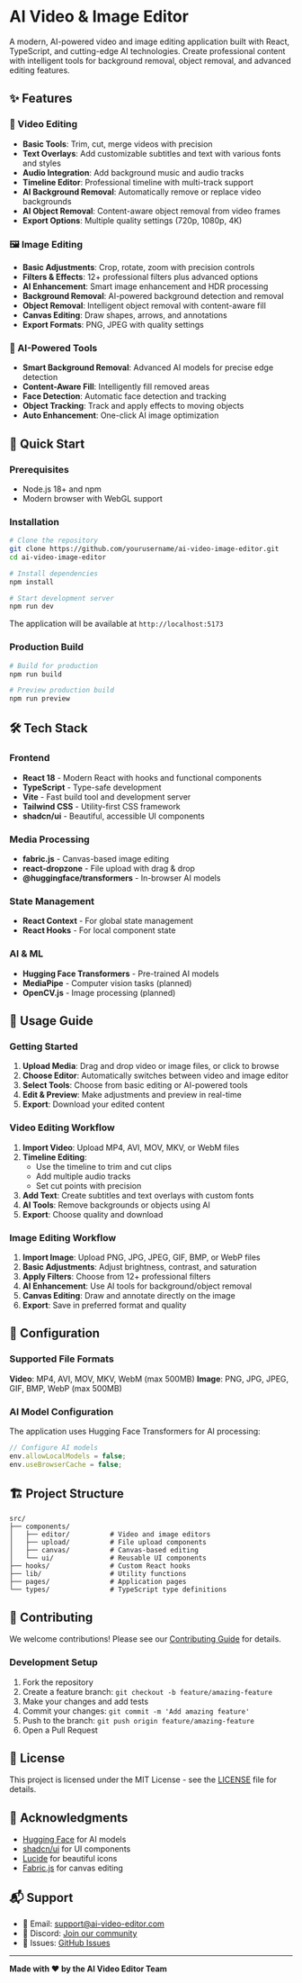 
# AI Video & Image Editor

A modern, AI-powered video and image editing application built with React, TypeScript, and cutting-edge AI technologies. Create professional content with intelligent tools for background removal, object removal, and advanced editing features.

## ✨ Features

### 🎥 Video Editing
- **Basic Tools**: Trim, cut, merge videos with precision
- **Text Overlays**: Add customizable subtitles and text with various fonts and styles  
- **Audio Integration**: Add background music and audio tracks
- **Timeline Editor**: Professional timeline with multi-track support
- **AI Background Removal**: Automatically remove or replace video backgrounds
- **AI Object Removal**: Content-aware object removal from video frames
- **Export Options**: Multiple quality settings (720p, 1080p, 4K)

### 🖼️ Image Editing  
- **Basic Adjustments**: Crop, rotate, zoom with precision controls
- **Filters & Effects**: 12+ professional filters plus advanced options
- **AI Enhancement**: Smart image enhancement and HDR processing
- **Background Removal**: AI-powered background detection and removal
- **Object Removal**: Intelligent object removal with content-aware fill
- **Canvas Editing**: Draw shapes, arrows, and annotations
- **Export Formats**: PNG, JPEG with quality settings

### 🧠 AI-Powered Tools
- **Smart Background Removal**: Advanced AI models for precise edge detection
- **Content-Aware Fill**: Intelligently fill removed areas
- **Face Detection**: Automatic face detection and tracking
- **Object Tracking**: Track and apply effects to moving objects
- **Auto Enhancement**: One-click AI image optimization

## 🚀 Quick Start

### Prerequisites
- Node.js 18+ and npm
- Modern browser with WebGL support

### Installation

```bash
# Clone the repository
git clone https://github.com/yourusername/ai-video-image-editor.git
cd ai-video-image-editor

# Install dependencies
npm install

# Start development server
npm run dev
```

The application will be available at `http://localhost:5173`

### Production Build

```bash
# Build for production
npm run build

# Preview production build
npm run preview
```

## 🛠️ Tech Stack

### Frontend
- **React 18** - Modern React with hooks and functional components
- **TypeScript** - Type-safe development
- **Vite** - Fast build tool and development server
- **Tailwind CSS** - Utility-first CSS framework
- **shadcn/ui** - Beautiful, accessible UI components

### Media Processing
- **fabric.js** - Canvas-based image editing
- **react-dropzone** - File upload with drag & drop
- **@huggingface/transformers** - In-browser AI models

### State Management
- **React Context** - For global state management
- **React Hooks** - For local component state

### AI & ML
- **Hugging Face Transformers** - Pre-trained AI models
- **MediaPipe** - Computer vision tasks (planned)
- **OpenCV.js** - Image processing (planned)

## 📖 Usage Guide

### Getting Started

1. **Upload Media**: Drag and drop video or image files, or click to browse
2. **Choose Editor**: Automatically switches between video and image editor
3. **Select Tools**: Choose from basic editing or AI-powered tools
4. **Edit & Preview**: Make adjustments and preview in real-time
5. **Export**: Download your edited content

### Video Editing Workflow

1. **Import Video**: Upload MP4, AVI, MOV, MKV, or WebM files
2. **Timeline Editing**: 
   - Use the timeline to trim and cut clips
   - Add multiple audio tracks
   - Set cut points with precision
3. **Add Text**: Create subtitles and text overlays with custom fonts
4. **AI Tools**: Remove backgrounds or objects using AI
5. **Export**: Choose quality and download

### Image Editing Workflow

1. **Import Image**: Upload PNG, JPG, JPEG, GIF, BMP, or WebP files
2. **Basic Adjustments**: Adjust brightness, contrast, and saturation
3. **Apply Filters**: Choose from 12+ professional filters
4. **AI Enhancement**: Use AI tools for background/object removal
5. **Canvas Editing**: Draw and annotate directly on the image
6. **Export**: Save in preferred format and quality

## 🔧 Configuration

### Supported File Formats

**Video**: MP4, AVI, MOV, MKV, WebM (max 500MB)
**Image**: PNG, JPG, JPEG, GIF, BMP, WebP (max 500MB)

### AI Model Configuration

The application uses Hugging Face Transformers for AI processing:

```typescript
// Configure AI models
env.allowLocalModels = false;
env.useBrowserCache = false;
```

## 🏗️ Project Structure

```
src/
├── components/
│   ├── editor/          # Video and image editors
│   ├── upload/          # File upload components  
│   ├── canvas/          # Canvas-based editing
│   └── ui/              # Reusable UI components
├── hooks/               # Custom React hooks
├── lib/                 # Utility functions
├── pages/               # Application pages
└── types/               # TypeScript type definitions
```

## 🤝 Contributing

We welcome contributions! Please see our [Contributing Guide](CONTRIBUTING.md) for details.

### Development Setup

1. Fork the repository
2. Create a feature branch: `git checkout -b feature/amazing-feature`
3. Make your changes and add tests
4. Commit your changes: `git commit -m 'Add amazing feature'`
5. Push to the branch: `git push origin feature/amazing-feature`
6. Open a Pull Request

## 📝 License

This project is licensed under the MIT License - see the [LICENSE](LICENSE) file for details.

## 🙏 Acknowledgments

- [Hugging Face](https://huggingface.co/) for AI models
- [shadcn/ui](https://ui.shadcn.com/) for UI components
- [Lucide](https://lucide.dev/) for beautiful icons
- [Fabric.js](http://fabricjs.com/) for canvas editing

## 📬 Support

- 📧 Email: support@ai-video-editor.com
- 💬 Discord: [Join our community](https://discord.gg/ai-editor)
- 🐛 Issues: [GitHub Issues](https://github.com/yourusername/ai-video-image-editor/issues)

---

**Made with ❤️ by the AI Video Editor Team**
